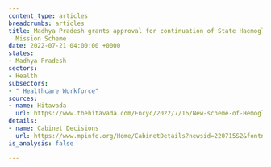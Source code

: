 ```yaml
---
content_type: articles
breadcrumbs: articles
title: Madhya Pradesh grants approval for continuation of State Haemoglobinopathy
  Mission Scheme
date: 2022-07-21 04:00:00 +0000
states:
- Madhya Pradesh
sectors:
- Health
subsectors:
- " Healthcare Workforce"
sources:
- name: Hitavada
  url: https://www.thehitavada.com/Encyc/2022/7/16/New-scheme-of-Hemoglobinopathy-Diagnosis-Programme-approved.html
details:
- name: Cabinet Decisions
  url: https://www.mpinfo.org/Home/CabinetDetails?newsid=220715S2&fontname=FontEnglish&LocID=32&pubdate=07/15/2022
is_analysis: false

---
```

